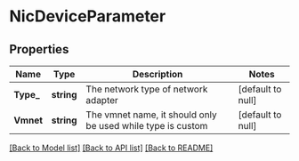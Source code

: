 # NicDeviceParameter

## Properties
Name | Type | Description | Notes
------------ | ------------- | ------------- | -------------
**Type_** | **string** | The network type of network adapter | [default to null]
**Vmnet** | **string** | The vmnet name, it should only be used while type is custom | [default to null]

[[Back to Model list]](../README.md#documentation-for-models) [[Back to API list]](../README.md#documentation-for-api-endpoints) [[Back to README]](../README.md)

